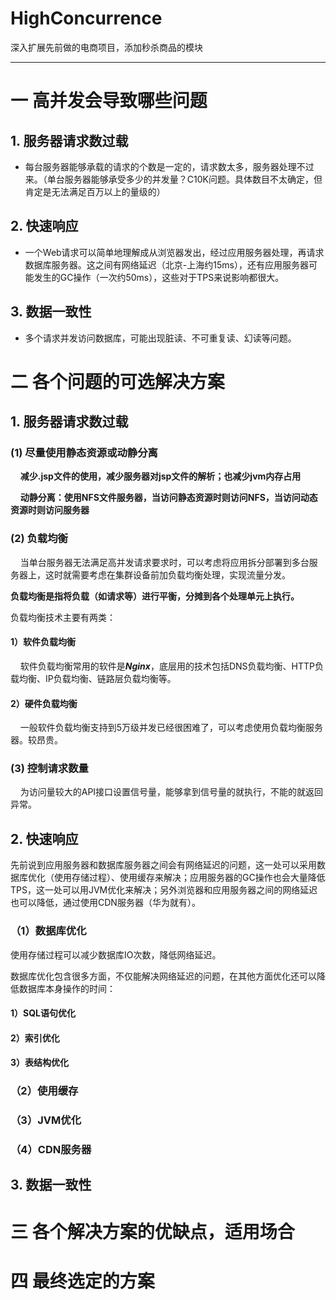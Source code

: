 # HighConcurrence
深入扩展先前做的电商项目，添加秒杀商品的模块
***
# 一 高并发会导致哪些问题
## 1. 服务器请求数过载
- 每台服务器能够承载的请求的个数是一定的，请求数太多，服务器处理不过来。（单台服务器能够承受多少的并发量？C10K问题。具体数目不太确定，但肯定是无法满足百万以上的量级的）
## 2. 快速响应
- 一个Web请求可以简单地理解成从浏览器发出，经过应用服务器处理，再请求数据库服务器。这之间有网络延迟（北京-上海约15ms），还有应用服务器可能发生的GC操作（一次约50ms），这些对于TPS来说影响都很大。
## 3. 数据一致性
- 多个请求并发访问数据库，可能出现脏读、不可重复读、幻读等问题。
# 二 各个问题的可选解决方案
## 1. 服务器请求数过载

### (1) 尽量使用静态资源或动静分离

&nbsp; &nbsp; **减少.jsp文件的使用，减少服务器对jsp文件的解析；也减少jvm内存占用**

&nbsp; &nbsp; **动静分离：使用NFS文件服务器，当访问静态资源时则访问NFS，当访问动态资源时则访问服务器**

### (2) 负载均衡

&nbsp; &nbsp; 当单台服务器无法满足高并发请求要求时，可以考虑将应用拆分部署到多台服务器上，这时就需要考虑在集群设备前加负载均衡处理，实现流量分发。

**负载均衡是指将负载（如请求等）进行平衡，分摊到各个处理单元上执行。**

负载均衡技术主要有两类：

#### **1）软件负载均衡**

&nbsp; &nbsp; 软件负载均衡常用的软件是***Nginx***，底层用的技术包括DNS负载均衡、HTTP负载均衡、IP负载均衡、链路层负载均衡等。

#### 2）硬件负载均衡

&nbsp; &nbsp; 一般软件负载均衡支持到5万级并发已经很困难了，可以考虑使用负载均衡服务器。较昂贵。

### (3) 控制请求数量

&nbsp; &nbsp; 为访问量较大的API接口设置信号量，能够拿到信号量的就执行，不能的就返回异常。

## 2. 快速响应

先前说到应用服务器和数据库服务器之间会有网络延迟的问题，这一处可以采用数据库优化（使用存储过程）、使用缓存来解决；应用服务器的GC操作也会大量降低TPS，这一处可以用JVM优化来解决；另外浏览器和应用服务器之间的网络延迟也可以降低，通过使用CDN服务器（华为就有）。

### （1）数据库优化

使用存储过程可以减少数据库IO次数，降低网络延迟。

数据库优化包含很多方面，不仅能解决网络延迟的问题，在其他方面优化还可以降低数据库本身操作的时间：

#### 1）SQL语句优化 

#### 2）索引优化

#### 3）表结构优化

### （2）使用缓存

### （3）JVM优化

### （4）CDN服务器

## 3. 数据一致性
# 三 各个解决方案的优缺点，适用场合

# 四 最终选定的方案
